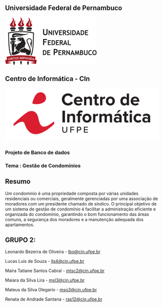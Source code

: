 ## Universidade Federal de Pernambuco
<img src="/assets/logo ufpe (1).png">

## Centro de Informática - CIn
<img src="/assets/logocin (1).png">

### Projeto de Banco de dados

### Tema : Gestão de Condomínios

## Resumo
Um condomínio é uma propriedade composta por várias unidades residenciais ou comerciais, geralmente gerenciadas por uma associação de moradores com um presidente chamado de síndico. O principal objetivo de um sistema de gestão de condomínio é facilitar a administração eficiente e organizada do condomínio, garantindo o bom funcionamento das áreas comuns, a segurança dos moradores e a manutenção adequada dos apartamentos.


## GRUPO 2: 
Leonardo Bezerra de Oliveira - lbo@cin.ufpe.br

Lucas Luis de Souza -	lls4@cin.ufpe.br

Maíra Tatiane Santos Cabral -	mtsc2@cin.ufpe.br

Maiara da Silva Lira - msl3@cin.ufpe.br

Mateus da Silva Olegario - mso3@cin.ufpe.br

Renata de Andrade Santana -	ras12@cin.ufpe.br
